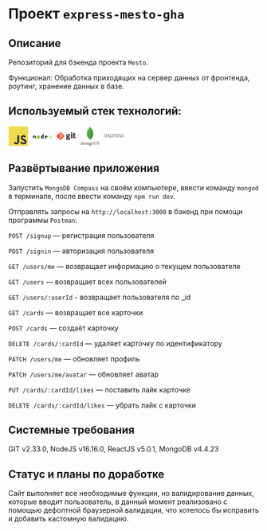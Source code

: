 # Проект `express-mesto-gha`

## Описание

Репозиторий для бэкенда проекта `Mesto`.

Функционал: Обработка приходящих на сервер данных от фронтенда, роутинг, хранение данных в базе.

## Используемый стек технологий: 
<div>
  <img src="https://github.com/devicons/devicon/blob/master/icons/javascript/javascript-original.svg" title="JavaScript" alt="JavaScript" width="40" height="40"/>&nbsp;
  <img src="https://github.com/devicons/devicon/blob/master/icons/nodejs/nodejs-original-wordmark.svg" title="NodeJS" alt="NodeJS" width="40" height="40"/>&nbsp;
  <img src="https://github.com/devicons/devicon/blob/master/icons/git/git-original-wordmark.svg" title="Git" alt="Git" width="40" height="40"/>&nbsp;
  <img src="https://github.com/devicons/devicon/blob/master/icons/mongodb/mongodb-original-wordmark.svg" title="mongodb" alt="mongodb" width="40" height="40"/>&nbsp;
  <img src="https://github.com/devicons/devicon/blob/master/icons/express/express-original-wordmark.svg" title="express" alt="express" width="40" height="40"/>&nbsp;
</div>

## Развёртывание приложения

Запустить `MongoDB Compass` на своём компьютере, ввести команду `mongod` в терминале, после ввести команду `npm run dev`. 

Отправлять запросы на `http://localhost:3000` в бэкенд при помощи программы `Postman`:

`POST /signup` — регистрация пользователя

`POST /signin` — авторизация пользователя

`GET /users/me` — возвращает информацию о текущем пользователе

`GET /users` — возвращает всех пользователей

`GET /users/:userId` - возвращает пользователя по _id

`GET /cards` — возвращает все карточки

`POST /cards` — создаёт карточку

`DELETE /cards/:cardId` — удаляет карточку по идентификатору 

`PATCH /users/me` — обновляет профиль

`PATCH /users/me/avatar` — обновляет аватар

`PUT /cards/:cardId/likes` — поставить лайк карточке

`DELETE /cards/:cardId/likes` — убрать лайк с карточки


## Системные требования

GIT v2.33.0, NodeJS v16.16.0, ReactJS v5.0.1, MongoDB v4.4.23

## Статус и планы по доработке

Сайт выполняет все необходимые функции, но валидирование данных, которые вводит пользователь, в данный момент реализовано с помощью дефолтной браузерной валидации, что хотелось бы исправить и добавить кастомную валидацию.

